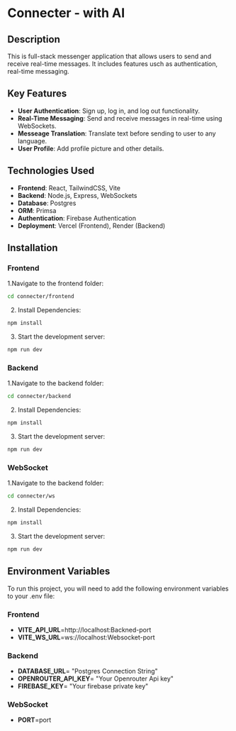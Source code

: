 # Connecter - with AI

## Description

This is full-stack messenger application that allows users to send and receive real-time messages. It includes features usch as authentication, real-time messaging.

## Key Features

-   **User Authentication**: Sign up, log in, and log out functionality.
-   **Real-Time Messaging**: Send and receive messages in real-time using WebSockets.
-   **Messeage Translation**: Translate text before sending to user to any language.
-   **User Profile**: Add profile picture and other details.

## Technologies Used

-   **Frontend**: React, TailwindCSS, Vite
-   **Backend**: Node.js, Express, WebSockets
-   **Database**: Postgres
-   **ORM**: Primsa
-   **Authentication**: Firebase Authentication
-   **Deployment**: Vercel (Frontend), Render (Backend)

## Installation

### Frontend

1.Navigate to the frontend folder:

```bash
cd connecter/frontend
```

2. Install Dependencies:

```bash
npm install
```

3. Start the development server:

```bash
npm run dev
```

### Backend

1.Navigate to the backend folder:

```bash
cd connecter/backend
```

2. Install Dependencies:

```bash
npm install
```

3. Start the development server:

```bash
npm run dev
```

### WebSocket

1.Navigate to the backend folder:

```bash
cd connecter/ws
```

2. Install Dependencies:

```bash
npm install
```

3. Start the development server:

```bash
npm run dev
```

## Environment Variables

To run this project, you will need to add the following environment variables to your .env file:

### Frontend

-   **VITE_API_URL**=http://localhost:Backned-port
-   **VITE_WS_URL**=ws://localhost:Websocket-port

### Backend

-   **DATABASE_URL**= "Postgres Connection String"
-   **OPENROUTER_API_KEY**= "Your Openrouter Api key"
-   **FIREBASE_KEY**= "Your firebase private key"

### WebSocket

-   **PORT**=port
